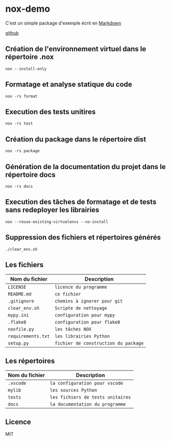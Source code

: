 # nox-demo

C'est un simple package d'exemple écrit en [Markdown](https://guides.github.com/features/mastering-markdown/)

[github](https://github.com/pascallimeux/nox-demo
)
## Création de l'environnement virtuel dans le répertoire .nox

`nox --install-only`

## Formatage et analyse statique du code

`nox -rs format`

## Execution des tests unitires

`nox -rs test`

## Création du package dans le répertoire dist

`nox -rs package`

## Génération de la documentation du projet dans le répertoire docs

`nox -rs docs`

## Execution des tâches de formatage et de tests sans redeployer les librairies

`nox --reuse-existing-virtualenvs --no-install`

## Suppression des fichiers et répertoires générés

`./clear_env.sh`

## Les fichiers

 Nom du fichier  | Description  
|- | - 
| `LICENSE` | `licence du programme` 
| `README.md` | `ce fichier` 
| `.gitignore` | `chemins à ignorer pour git` 
| `clear_env.sh` | `Scripte de nettoyage` 
| `mypy.ini` | `configuration pour mypy` 
| `.flake8` | `configuration pour flake8` 
| `noxfile.py` | `les tâches NOX` 
| `requirements.txt` | `les librairies Python` 
| `setup.py` | `fichier de construction du package` 



## Les répertoires

 Nom du fichier  | Description  
|- | - 
| `.vscode` | `la configuration pour vscode` 
| `mylib` | `les sources Python` 
| `tests` | `les fichiers de tests unitaires` 
| `docs` | `la documentation du programme` 

## Licence
MIT